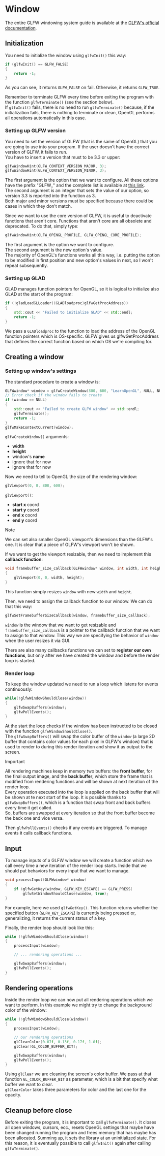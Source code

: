 # Window

The entire GLFW windowing system guide is available at the [GLFW's official documentation](http://www.glfw.org/docs/latest/window.html).

## Initialization

You need to initialize the window using `glfwInit()` this way:

```c++
if (glfwInit() == GLFW_FALSE)
{
	return -1;
}
```

As you can see, it returns `GLFW_FALSE` on fail. Otherwise, it returns `GLFW_TRUE`.

Remember to terminate GLFW every time before exiting the program with the function `glfwTerminate()` (see the section below).
\
If `glfwInit()` fails, there is no need to run `glfwTerminate()` because, if the initialization fails, there is nothing to terminate or clean, OpenGL performs all operations automatically in this case.

### Setting up GLFW version

You need to set the version of GLFW (that is the same of OpenGL) that you are going to use into your program. If the user doesn't have the correct version of GLFW, it fails to run.
\
You have to insert a version that must to be 3.3 or upper:

```c++
glfwWindowHint(GLFW_CONTEXT_VERSION_MAJOR, 3);
glfwWindowHint(GLFW_CONTEXT_VERSION_MINOR, 3);
```

The first argument is the option that we want to configure. All these options have the prefix "GLFW\_" and the complete list is available at [this link](http://www.glfw.org/docs/latest/window.html#window_hints).
\
The second argument is an integer that sets the value of our option, so version 3.3 is reported into the function as 3.
\
Both major and minor versions must be specified because there could be cases in which they don't match.

Since we want to use the core version of GLFW, it is useful to deactivate functions that aren't core. Functions that aren't core are all obsolete and deprecated. To do that, simply type:

```c++
glfwWindowHint(GLFW_OPENGL_PROFILE, GLFW_OPENGL_CORE_PROFILE);
```

The first argument is the option we want to configure.
\
The second argument is the new option's value.
\
The majority of OpenGL's functions works all this way, i.e. putting the option to be modified in first position and new option's values in next, so I won't repeat subsequently.

### Setting up GLAD

GLAD manages function pointers for OpenGL, so it is logical to initialize also GLAD at the start of the program:

```c++
if (!gladLoadGLLoader((GLADloadproc)glfwGetProcAddress))
{
    std::cout << "Failed to initialize GLAD" << std::endl;
    return -1;
}
```

We pass a `GLADloadproc` to the function to load the address of the OpenGL function pointers which is OS-specific. GLFW gives us glfwGetProcAddress that defines the correct function based on which OS we're compiling for.

## Creating a window

### Setting up window's settings

The standard procedure to create a window is:

```c++
GLFWwindow* window = glfwCreateWindow(800, 600, "LearnOpenGL", NULL, NULL);
// Error check if the window fails to create
if (window == NULL)
{
	std::cout << "Failed to create GLFW window" << std::endl;
	glfwTerminate();
	return -1;
}
glfwMakeContextCurrent(window);
```

`glfwCreateWindow()` arguments:

- **width**
- **height**
- window's **name**
- ignore that for now
- ignore that for now

Now we need to tell to OpenGL the size of the rendering window:

```c++
glViewport(0, 0, 800, 600);
```

`glViewport()`:

- **start x** coord
- **start y** coord
- **end x** coord
- **end y** coord

> [!NOTE]
> We can set also smaller OpenGL viewport's dimensions than the GLFW's one. It is clear that a piece of GLFW's viewport won't be shown.

If we want to get the viewport resizable, then we need to implement this **callback function**:

```c++
void framebuffer_size_callback(GLFWwindow* window, int width, int height)
{
    glViewport(0, 0, width, height);
}
```

This function simply resizes `window` with new `width` and `height`.

Then, we need to assign the callback function to our window. We can do that this way:

```c++
glfwSetFramebufferSizeCallback(window, framebuffer_size_callback);
```

`window` is the window that we want to get resizable and `framebuffer_size_callback` is a pointer to the callback function that we want to assign to that window. This way we are specifying the behavior of `window` when the user resizes it via GUI.

There are also many callbacks functions we can set to **register our own functions**, but only after we have created the window and before the render loop is started.

### Render loop

To keep the window updated we need to run a loop which listens for events continuously:

```c++
while(!glfwWindowShouldClose(window))
{
    glfwSwapBuffers(window);
    glfwPollEvents();
}
```

At the start the loop checks if the window has been instructed to be closed with the function `glfwWindowShouldClose()`.
\
The `glfwSwapBuffers()` will swap the color buffer of the `window` (a large 2D buffer that contains color values for each pixel in GLFW's window) that is used to render to during this render iteration and show it as output to the screen.

> [!IMPORTANT]
> All rendering machines keep in memory two buffers: the **front buffer**, for the final output image, and the **back buffer**, which store the frame that is modified from rendering functions and will be shown at next iteration of the render loop.
> \
> Every operation executed into the loop is applied on the back buffer that will be shown at te next start of the loop. It is possible thanks to `glfwSwapBuffers()`, which is a function that swap front and back buffers every time it get called.
> \
> So, buffers are swapped at every iteration so that the front buffer become the back one and vice versa.

Then `glfwPollEvents()` checks if any events are triggered. To manage events it calls callback functions.

## Input

To manage inputs of a GLFW window we will create a function which we call every time a new iteration of the render loop starts. Inside that we should put behaviors for every input that we want to manage.

```c++
void processInput(GLFWwindow* window)
{
	if (glfwGetKey(window, GLFW_KEY_ESCAPE) == GLFW_PRESS)
		glfwSetWindowShouldClose(window, true);
}
```

For example, here we used `glfwGetKey()`. This function returns whether the specified button (`GLFW_KEY_ESCAPE`) is currently being pressed or, generalizing, it returns the current status of a key.

Finally, the render loop should look like this:

```c++
while (!glfwWindowShouldClose(window))
{
	processInput(window);

	// ... rendering operations ...

	glfwSwapBuffers(window);
	glfwPollEvents();
}
```

## Rendering operations

Inside the render loop we can now put all rendering operations which we want to perform. In this example we might try to change the background color of the window:

```c++
while (!glfwWindowShouldClose(window))
{
	processInput(window);

	// our rendering operations
	glClearColor(0.07f, 0.13f, 0.17f, 1.0f);
	glClear(GL_COLOR_BUFFER_BIT);

	glfwSwapBuffers(window);
	glfwPollEvents();
}
```

Using `glClear` we are cleaning the screen's color buffer. We pass at that function `GL_COLOR_BUFFER_BIT` as parameter, which is a bit that specify what buffer we want to clear.
\
`glClearColor` takes three parameters for color and the last one for the opacity.

## Cleanup before close

Before exiting the program, it is important to call `glfwTerminate()`. It closes all open windows, cursors, ecc., resets OpenGL settings that maybe have been changed running the program and frees memory that has maybe has been allocated. Summing up, it sets the library at an uninitialized state. For this reason, it is eventually possible to call `glfwInit()` again after calling `glfwTerminate()`.
